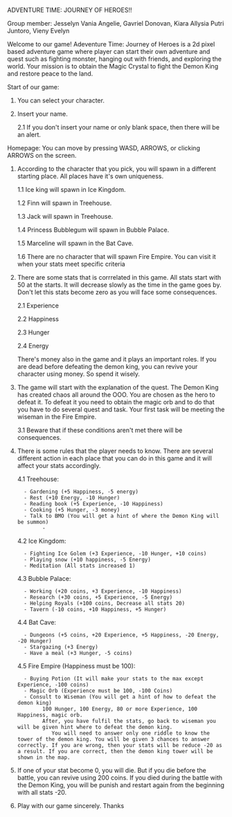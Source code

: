 ADVENTURE TIME: JOURNEY OF HEROES!!

Group member:
Jesselyn Vania Angelie,
Gavriel Donovan,
Kiara Allysia Putri Juntoro,
Vieny Evelyn

Welcome to our game! Adeventure Time: Journey of Heroes is a 2d pixel based adventure game where player can start their own adventure and quest such as fighting monster, hanging out with friends, and exploring the world. Your mission is to obtain the Magic Crystal to fight the Demon King and restore peace to the land.

Start of our game:
1. You can select your character.
2. Insert your name.

   2.1 If you don't insert your name or only blank space, then there will be an alert.

Homepage:
You can move by pressing WASD, ARROWS, or clicking ARROWS on the screen.

1. According to the character that you pick, you will spawn in a different starting place. All places have it's own uniqueness.
   
   1.1 Ice king will spawn in Ice Kingdom.
   
   1.2 Finn will spawn in Treehouse.
   
   1.3 Jack will spawn in Treehouse.
   
   1.4 Princess Bubblegum will spawn in Bubble Palace.
   
   1.5 Marceline will spawn in the Bat Cave.
   
   1.6 There are no character that will spawn Fire Empire. You can visit it when your stats meet specific criteria

2. There are some stats that is corrrelated in this game. All stats start with 50 at the starts. It will decrease slowly as the time in the game goes by. Don't let this stats become zero as you will face some consequences.
   
   2.1 Experience
   
   2.2 Happiness
   
   2.3 Hunger
   
   2.4 Energy
   
   There's money also in the game and it plays an important roles. If you are dead before defeating the demon king, you can revive your character using money. So spend it wisely.
   
3. The game will start with the explanation of the quest. The Demon King has created chaos all around the OOO. You are chosen as the hero to defeat it. To defeat it you need to obtain the magic orb and to do that you have to do several quest and task. Your first task will be meeting the wiseman in the Fire Empire.
   
   3.1 Beware that if these conditions aren't met there will be consequences.
   
4. There is some rules that the player needs to know. There are several different action in each place that you can do in this game and it will affect your stats accordingly.
   
   4.1 Treehouse:
   
         - Gardening (+5 Happiness, -5 energy)
         - Rest (+10 Energy, -10 Hunger)
         - Reading book (+5 Experience, -10 Happiness)
         - Cooking (+5 Hunger, -3 money)
         - Talk to BMO (You will get a hint of where the Demon King will be summon)
               - 

   4.2 Ice Kingdom:
   
         - Fighting Ice Golem (+3 Experience, -10 Hunger, +10 coins)
         - Playing snow (+10 happiness, -5 Energy)
         - Meditation (All stats increased 1)

   4.3 Bubble Palace:
   
         - Working (+20 coins, +3 Experience, -10 Happiness)
         - Research (+30 coins, +5 Experience, -5 Energy)
         - Helping Royals (+100 coins, Decrease all stats 20)
         - Tavern (-10 coins, +10 Happiness, +5 Hunger)

   4.4 Bat Cave:
   
         - Dungeons (+5 coins, +20 Experience, +5 Happiness, -20 Energy, -20 Hunger)
         - Stargazing (+3 Energy)
         - Have a meal (+3 Hunger, -5 coins)

   4.5 Fire Empire (Happiness must be 100):
   
         - Buying Potion (It will make your stats to the max except Experience, -100 coins)
         - Magic Orb (Experience must be 100, -100 Coins)
         - Consult to Wiseman (You will get a hint of how to defeat the demon king)
               100 Hunger, 100 Energy, 80 or more Experience, 100 Happiness, magic orb.
               After, you have fulfil the stats, go back to wiseman you will be given hint where to defeat the demon king.
                  You will need to answer only one riddle to know the tower of the demon king. You will be given 3 chances to answer correctly. If you are wrong, then your stats will be reduce -20 as a result. If you are correct, then the demon king tower will be shown in the map.
               
               
               
6. If one of your stat become 0, you will die. But if you die before the battle, you can revive using 200 coins. If you died during the battle with the Demon King, you will be punish and restart again from the beginning with all stats -20.
   
7. Play with our game sincerely. Thanks
   
         
